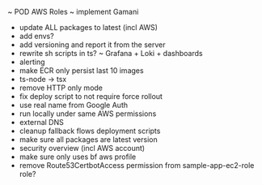 ~ POD AWS Roles
~ implement Gamani
- update ALL packages to latest (incl AWS)
- add envs?
- add versioning and report it from the server
- rewrite sh scripts in ts?
~ Grafana + Loki + dashboards
- alerting
- make ECR only persist last 10 images
- ts-node -> tsx
- remove HTTP only mode
- fix deploy script to not require force rollout
- use real name from Google Auth
- run locally under same AWS permissions
- external DNS
- cleanup fallback flows deployment scripts
- make sure all packages are latest version
- security overview (incl AWS account)
- make sure only uses bf aws profile
- remove Route53CertbotAccess permission from sample-app-ec2-role role?